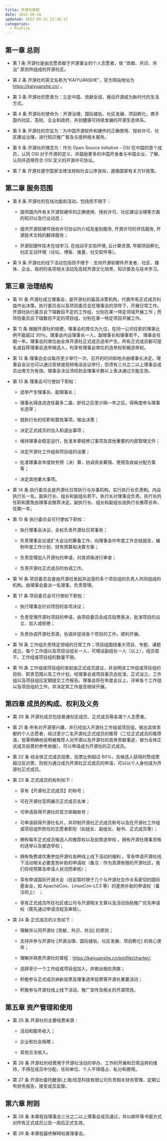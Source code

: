 ```yaml
---
title: 开源社章程
date: 2014-10-16
updated: 2023-05-21 21:46:17
categories:
  - Profile
---
```


## 第一章 总则

- 第 1 条 开源社是由志愿贡献于开源事业的个人志愿者，依 “贡献、共识、共治” 原则所组成的开源社区。

- 第 2 条 开源社的英文名称为“KAIYUANSHE”，官方网站地址为 https://kaiyuanshe.cn/ 。

- 第 3 条 开源社的愿景为：立足中国、贡献全球，推动开源成为新时代的生活方式。

- 第 4 条 开源社的使命为：开源治理、国际接轨、社区发展、项目孵化，携手国内社区、高校、企业和政府，共创健康可持续发展的开源生态体系。

- 第 5 条 开源社的宗旨为：为中国开源软件和硬件的正确使用、授权许可、社区建设治理，进行知识推广普及与提供相关服务。

- 第 6 条 开源社的理念为：作为 Open Source Initiative - OSI 在中国的首个成员，认同 OSI 对于开源的定义，并鼓励更多的中国开发者与中国企业，了解、认同并选用符合 OSI 定义的开源许可协议。

- 第 7 条 开源社遵守国家法律法规和社会公序良俗，遵循国家有关方针政策。

<!-- more -->

## 第二章 服务范围

- 第 8 条 开源社的在线功能和活动，包括但不限于：

  - 提供国内外有关开源软硬件的正确使用、授权许可、社区建设治理等方面的知识以及行业动态；

  - 提供开源软硬件授权许可协议的介绍及鉴别服务, 开源许可的评估服务, 开源技术文档的翻译服务；

  - 开源软硬件技术在线学习, 在线动手实验环境, 云计算资源, 早期项目孵化, 社区互动环境（论坛、博客、维基、社交软件等）。

- 第 9 条 开源社的线下活动包括但不限于：支持开源软硬件开发者、社区、媒体、企业、政府的各项相关活动及高校开源文化培育，知识普及与技术学习。

## 第三章 治理结构

- 第 10 条 开源社成立理事会，是开源社的最高决策机构，代表所有正式成员利益作出决策。执行委员会以及项目委员会在理事会的领导下，开展日常工作。开源社执行委员会下辖数目不定的工作组，分别在某一特定领域开展工作；而项目委员会下辖数目不定的项目组，分别在某一特定项目开展工作。

- 第 11 条 根据开源社的规模，理事会的席位为九位，在同一公司任职的理事比例不能超过 30％。理事会内设理事长一人，副理事长和理事若干。 理事会任期一年。理事会的席位由全体开源社正式成员选举产生。所有正式成员都可提名或自荐理事会选举候选人，均享有理事会席位的选举权和被选举权。

- 第 12 条 理事会会议每月至少举行一次，召开的时间和地点由理事长决定。理事会会议也可以通过音频或视频电话会议举行，但须有三分之二以上理事会成员出席方为有效。理事会决议须经到会理事半数以上表决通过方能生效。

- 第 13 条 理事会可行使如下职权：

  - 选举产生理事长、副理事长；

  - 理事长得连选连任最多二届，卸任之后至少隔一年之后，得再度参与理事长选举；

  - 就执行长的任职和罢免事项，做出决策；

  - 决定正式成员的加入和退出事项；

  - 维持理事会稳定运行，批准本章程修订事项及其他重要的内部管理文件；

  - 决定开源社工作组和项目组的设置；

  - 批准理事会年度财务预（决）算，协调资金筹措、使用及收益分配方案等；

  - 决定其他重大事项。

- 第 14 条 执行委员会是开源社日常执行与办事机构，实行执行长负责制。内设执行长一名，副执行长、组长和副组长若干。执行长对理事会负责。执行长的任职和罢免由理事会推荐决定。副执行长、组长和副组长由执行长推荐任命，任期一年。

- 第 15 条 执行委员会可行使如下职权：

  - 执行理事会决议，全权负责开源社日常事务；

  - 负责理事会议或扩大会议的筹备工作，向理事会作年度工作总结报告，编制年度工作计划、财务预算和决算方案；

  - 负责受理加入开源社的申请，对其资格进行审查；

  - 负责开源社正式成员的协调工作。

- 第 16 条 项目委员会是由开源社发起并运营的多个项目组的负责人共同组成的机构。由理事会委派一名理事，负责管理。

- 第 17 条 项目委员会可行使如下职权：

  - 执行理事会针对项目的各项决议；

  - 负责受理开源社项目的申请，由项目委员会成员投票表决，批准项目的设立、加入或拒绝；

  - 负责协调开源社资源，协调并促进各个项目的工作，顺利开展。

- 第 18 条 工作组负责特定领域的日常工作；项目组围绕重大项目、专题、课题成立。每个工作组以及项目设组长一人，可增设副组长一人（以上），组员若干。工作组或项目组的数量不限。

- 第 19 条 工作组或项目组的发起由正式成员提议，并说明该工作组或项目组的目标、职责范围以及工作计划，经理事会或项目委员会批准，正式设立。工作组以及项目组应定期提交工作报告。理事会将在年度会议上，评审各个工作组以及项目组的工作，并决定其工作是否继续开展。

## 第四章 成员的构成、权利及义务

- 第 20 条 开源社成员包括普通社区成员、正式成员等各类个人志愿者。

- 第 21 条 所有对开源感兴趣，并已经加入开源社工作组或项目组，做出具体贡献的个人志愿者，经过至少二名开源社正式成员的推荐（二位正式成员的推荐语，皆需明确地说明被推荐人对开源以及开源社的具体贡献事迹，做为全体正式成员投票的参考依据），可以申请成为开源社的正式成员。

- 第 22 条 经全体正式成员投票，投票比例超过 60%，且候选人获得的赞成票超过反对票，则视为通过成为开源社正式成员的申请，可以以个人身份成为开源社正式成员。

- 第 23 条 正式成员的权利如下：

  - 享有【开源社正式成员】的称号；

  - 可在开源社官网展示正式成员名单；

  - 可申请获得开源社的官方邮箱账号；

  - 可申请获得开源社名片，并印制开源社正式成员称号以及在开源社工作组或项目组所担任的志愿者职衔（如组长、副组长、秘书、正式成员等）；

  - 拥有每年正式成员候选人的推荐权以及投票选举权 。拥有开源社理事资格的选举以及被选举权；

  - 拥有免费或优惠参加开源社各种线上线下活动的福利 。享有申请开源社线下活动相关必要差旅补助的申请权（备注：作为资源有限的开源社区，我们将视预算及申请人状况而审核）；

  - 享有申请国际开源大会（目前暂时限于几个与开源社合作关系密切的国际基金会，如 ApacheCon、LinuxCon-LC3 等）的差旅补助的申请权（备注同上） ；

  - 享有正式成员所在社区或公司与开源相关文章以及活动协助推广优先申请权（需先通过申请流程及审核）。

- 第 24 条 正式成员的义务如下：

  - 理解并认同开源社 [贡献、共识、共治] 的原则；

  - 支持并参与开源社 [开源治理、国际接轨、社区发展、项目孵化] 的核心使命；

  - 理解并熟悉开源社的章程：https://kaiyuanshe.cn/profile/charter/;

  - 选择至少一个工作组或项目组加入，并做出相应贡献；

  - 积极参与正式成员纳新投票及理事选举投票等开源社重要活动；

  - 积极参与开源社线上线下活动、推广宣传及相关的开源项目。

## 第五章 资产管理和使用

- 第 25 条 开源社的主要经费来源：

  - 活动和服务收入；

  - 企业和社会捐赠；

  - 其他合法收入。

- 第 26 条 开源社的经费用于开源社活动的举办、工作的开展和日常运转的维持，不得在成员中分配，任何单位、个人不得侵占、私分和挪用。

- 第 27 条 开源社委托醒源(上海)信息科技有限公司负责相关财务管理，定期公布财务报告，接受成员监督。

## 第六章 附则

- 第 28 条 本章程自理事会三分之二以上理事会成员通过，并以邮件等书面方式对所有正式成员公告一周后正式生效。

- 第 29 条 本章程最终解释权属理事会。
